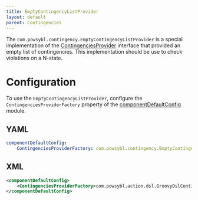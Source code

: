 ```yaml
---
title: EmptyContingencyListProvider
layout: default
parent: Contingencies
---
```


The `com.powsybl.contingency.EmptyContingencyListProvider` is a special implementation of the
[ContingenciesProvider](index.md#ContingenciesProvider) interface that provided an empty list of contingencies. This
implementation should be use to check violations on a N-state.

# Configuration

To use the `EmptyContingencyListProvider`, configure the `ContingenciesProviderFactory` property of the
[componentDefaultConfig](../configuration/modules/componentDefaultConfig.md) module.

## YAML
```yaml
componentDefaultConfig:
    ContingenciesProviderFactory: com.powsybl.contingency.EmptyContingencyListProviderFactory
```

## XML
```xml
<componentDefaultConfig>
    <ContingenciesProviderFactory>com.powsybl.action.dsl.GroovyDslContingenciesProviderFactory</ContingenciesProviderFactory>
</componentDefaultConfig>
```
